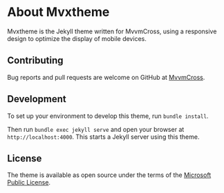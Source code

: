 # About Mvxtheme

Mvxtheme is the Jekyll theme written for MvvmCross, using a responsive design to optimize the display of mobile devices.

## Contributing

Bug reports and pull requests are welcome on GitHub at [MvvmCross](https://github.com/MvvmCross/MvvmCross/).

## Development

To set up your environment to develop this theme, run `bundle install`.

Then run `bundle exec jekyll serve` and open your browser at `http://localhost:4000`. This starts a Jekyll server using this theme.

## License

The theme is available as open source under the terms of the [Microsoft Public License](https://github.com/MvvmCross/MvvmCross/blob/master/LICENSE).